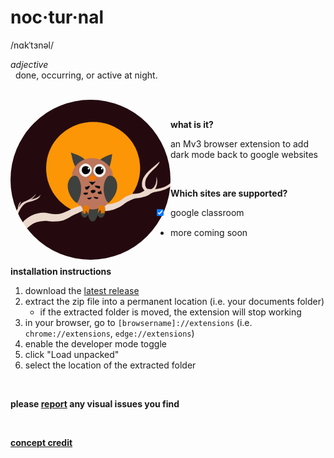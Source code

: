 # noc·tur·nal
/nɑkˈtɜnəl/

_adjective_
<br>
&nbsp;&nbsp;done, occurring, or active at night.

<br>

<img src="icon.png" align="left" width="256" style="border-radius: 50%;">

<br>

**what is it?**

an Mv3 browser extension to add dark mode back to google websites

<br>

**Which sites are supported?**

- [x] google classroom
- more coming soon

<br>

**installation instructions**

1. download the [latest release](releases/latest)
2. extract the zip file into a permanent location (i.e. your documents folder)
   - if the extracted folder is moved, the extension will stop working
3. in your browser, go to `[browsername]://extensions` (i.e. `chrome://extensions`, `edge://extensions`)
4. enable the developer mode toggle
5. click "Load unpacked"
6. select the location of the extracted folder

<br>

**please [report](issues) any visual issues you find**

<br>

**[concept credit](https://chrome.google.com/webstore/detail/google-classroom-dark-mod/gkmfklmmoioijpjndhdhogcefdbfcfho)**
